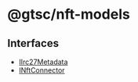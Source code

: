 # @gtsc/nft-models

## Interfaces

- [IIrc27Metadata](interfaces/IIrc27Metadata.md)
- [INftConnector](interfaces/INftConnector.md)
